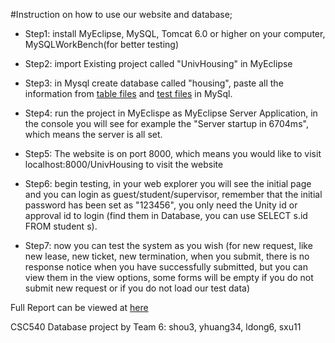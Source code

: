 #Instruction on how to use our website and database;

- Step1: install MyEclipse, MySQL, Tomcat 6.0 or higher on your computer, MySQLWorkBench(for better testing)

- Step2: import Existing project called "UnivHousing" in MyEclipse

- Step3: in Mysql create database called "housing", paste all the information from [table files](/db/housing.sql) and [test files](/db/testData.sql) in MySql.

- Step4: run the project in MyEclispe as MyEclipse Server Application, in the console you will see for example the "Server startup in 6704ms", which means the server is all set.

- Step5: The website is on port 8000, which means you would like to visit localhost:8000/UnivHousing to visit the website

- Step6: begin testing, in your web explorer you will see the initial page and you can login as guest/student/supervisor, remember that the initial password has been set as "123456", you only need the Unity id or approval id to login (find them in Database, you can use SELECT s.id FROM student s).

- Step7: now you can test the system as you wish (for new request, like new lease, new ticket, new termination, when you submit, there is no response notice when you have successfully submitted, but you can view them in the view options, some forms will be empty if you do not submit new request or if you do not load our test data)

Full Report can be viewed at [here](/Final_report.pdf)

CSC540 Database project by Team 6: 
shou3, yhuang34, ldong6, sxu11

